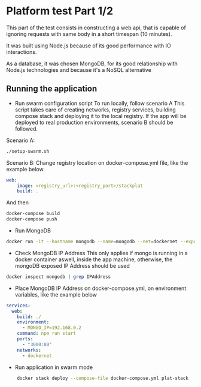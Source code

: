 # Platform test Part 1/2

This part of the test consists in constructing a web api, that is capable of ignoring requests with same body in a short timespan (10 minutes).

It was built using Node.js because of its good performance with IO interactions.

As a database, it was chosen MongoDB, for its good relationship with Node.js technologies and because it's a NoSQL alternative

## Running the application
- Run swarm configuration script
To run locally, follow scenario A
This script takes care of creating networks, registry services, building compose stack and deploying it to the local registry.
If the app will be deployed to real production environments, scenario B should be followed.

Scenario A:
```bash
./setup-swarm.sh
```

Scenario B:
Change registry location on docker-compose.yml file, like the example below
```yml
web:
    image: <registry_url>:<registry_port>/stackplat
    build: .
```
And then
```bash
docker-compose build
docker-compose push
```

- Run MongoDB
```bash
docker run -it --hostname mongodb --name=mongodb --net=dockernet --expose=27017 mongo:3.4.19-jessie
```

- Check MongoDB IP Address
This only applies if mongo is running in a docker container aswell, inside the app machine, otherwise, the mongoDB exposed IP Address should be used
```bash
docker inspect mongodb | grep IPAddress
```

- Place MongoDB IP Address on docker-compose.yml, on environment variables, like the example below
```yml
services:
  web:
    build: ./
    environment:
      - MONGO_IP=192.168.0.2
    command: npm run start
    ports:
      - "3000:80"
    networks:
      - dockernet
```

- Run application in swarm mode
```bash
    docker stack deploy --compose-file docker-compose.yml plat-stack
```